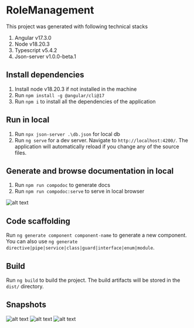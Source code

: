 # RoleManagement

This project was generated with following technical stacks
1.	Angular v17.3.0
2.	Node v18.20.3
3.	Typescript v5.4.2
4.	Json-server v1.0.0-beta.1

## Install dependencies

1. Install node v18.20.3 if not installed in the machine
2. Run `npm install -g @angular/cli@17`
2. Run `npm i` to install all the dependencies of the application

## Run in local 

1. Run `npx json-server .\db.json` for local db
2. Run `ng serve` for a dev server. Navigate to `http://localhost:4200/`. The application will automatically reload if you change any of the source files.

## Generate and browse documentation in local
1. Run `npm run compodoc` to generate docs
2. Run `npm run compodoc:serve` to serve in local browser

![alt text](https://github.com/sgrmhrzn/role-managment/blob/main/src/assets/image-doc.jpg)

## Code scaffolding

Run `ng generate component component-name` to generate a new component. You can also use `ng generate directive|pipe|service|class|guard|interface|enum|module`.

## Build

Run `ng build` to build the project. The build artifacts will be stored in the `dist/` directory.

## Snapshots
![alt text](https://github.com/sgrmhrzn/role-managment/blob/main/src/assets/image1.jpg)
![alt text](https://github.com/sgrmhrzn/role-managment/blob/main/src/assets/image2.jpg)
![alt text](https://github.com/sgrmhrzn/role-managment/blob/main/src/assets/image3.jpg)
